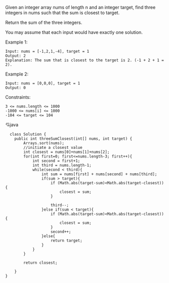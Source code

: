 Given an integer array nums of length n and an integer target, find three integers in nums such that the sum is closest to target.

Return the sum of the three integers.

You may assume that each input would have exactly one solution.

 

Example 1:

    Input: nums = [-1,2,1,-4], target = 1
    Output: 2
    Explanation: The sum that is closest to the target is 2. (-1 + 2 + 1 = 2).

Example 2:

    Input: nums = [0,0,0], target = 1
    Output: 0



Constraints:

    3 <= nums.length <= 1000
    -1000 <= nums[i] <= 1000
    -104 <= target <= 104

  
  :cupid:java
  
      class Solution {
        public int threeSumClosest(int[] nums, int target) {
            Arrays.sort(nums);
            //initiate a closest value
            int closest = nums[0]+nums[1]+nums[2];
            for(int first=0; first<=nums.length-3; first++){
                int second = first+1;
                int third = nums.length-1;
                while(second < third){
                    int sum = nums[first] + nums[second] + nums[third];
                    if(sum > target){
                        if (Math.abs(target-sum)<Math.abs(target-closest)){
                            closest = sum;
                        }

                        third--;
                    }else if(sum < target){
                        if (Math.abs(target-sum)<Math.abs(target-closest)){
                            closest = sum;
                        }
                        second++;
                    }else{
                        return target;
                    }  
                }
            }

            return closest;

        }
    }
